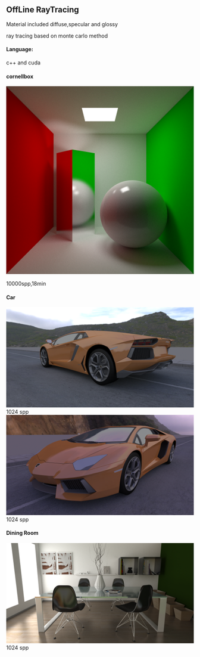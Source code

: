 ## OffLine RayTracing

Material included diffuse,specular and glossy



ray tracing based on monte carlo method



#### Language:

c++ and cuda



#### cornellbox

![image-20220601140032473](https://github.com/Conqcd/offline-Render/blob/main/images/new_cornellbox.png)

10000spp,18min

#### Car

![image-20220601140032473](https://github.com/Conqcd/offline-Render/blob/main/images/new_car_day.png)
1024 spp
![image-20220601140032473](https://github.com/Conqcd/offline-Render/blob/main/images/new_car_dusk.png)
1024 spp

#### Dining Room

![image-20220601140032473](https://github.com/Conqcd/offline-Render/blob/main/images/new_diningroom.png)
1024 spp